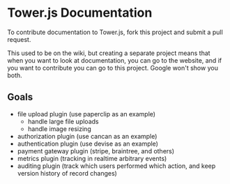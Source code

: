 # Tower.js Documentation

To contribute documentation to Tower.js, fork this project and submit a pull request.

This used to be on the wiki, but creating a separate project means that when you want to look at documentation, you can go to the website, and if you want to contribute you can go to this project. Google won't show you both.

## Goals

- file upload plugin (use paperclip as an example)
  - handle large file uploads
  - handle image resizing
- authorization plugin (use cancan as an example)
- authentication plugin (use devise as an example)
- payment gateway plugin (stripe, braintree, and others)
- metrics plugin (tracking in realtime arbitrary events)
- auditing plugin (track which users performed which action, and keep version history of record changes)